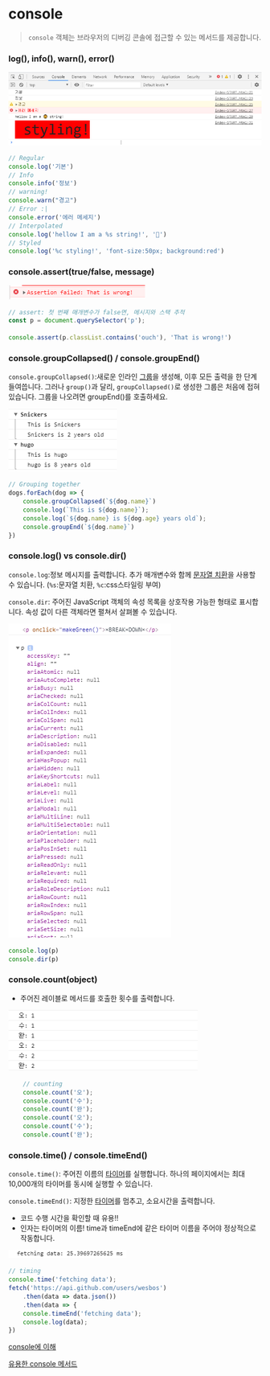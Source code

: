 # console

> `console` 객체는 브라우저의 디버깅 콘솔에 접근할 수 있는 메서드를 제공합니다. 

### log(), info(), warn(), error()

![image-20201223220840004](console%20%EA%B0%9D%EC%B2%B4%20%EC%95%8C%EC%95%84%EB%B3%B4%EA%B8%B0.assets/image-20201223220840004.png)

```javascript
// Regular
console.log('기본')
// Info
console.info('정보')
// warning!
console.warn("경고")
// Error :|
console.error('에러 메세지')
// Interpolated
console.log('hellow I am a %s string!', '👨')
// Styled
console.log('%c styling!', 'font-size:50px; background:red')
```

### console.assert(true/false, message)

![image-20201223233232767](console%20%EA%B0%9D%EC%B2%B4%20%EC%95%8C%EC%95%84%EB%B3%B4%EA%B8%B0.assets/image-20201223233232767.png)

```javascript
// assert: 첫 번째 매개변수가 false면, 메시지와 스택 추적
const p = document.querySelector('p');

console.assert(p.classList.contains('ouch'), 'That is wrong!')
```



### console.groupCollapsed() / console.groupEnd()

`console.groupCollapsed()`:새로운 인라인 [그룹](https://developer.mozilla.org/ko/docs/Web/API/Console#그룹)을 생성해, 이후 모든 출력을 한 단계 들여씁니다. 그러나 `group()`과 달리, `groupCollapsed()`로 생성한 그룹은 처음에 접혀 있습니다. 그룹을 나오려면 groupEnd()를 호출하세요.



![image-20201223233509343](console%20%EA%B0%9D%EC%B2%B4%20%EC%95%8C%EC%95%84%EB%B3%B4%EA%B8%B0.assets/image-20201223233509343.png)

```javascript
// Grouping together
dogs.forEach(dog => {
    console.groupCollapsed(`${dog.name}`)
    console.log(`This is ${dog.name}`);
    console.log(`${dog.name} is ${dog.age} years old`);
    console.groupEnd(`${dog.name}`)
})
```



### console.log() vs console.dir()

`console.log`:정보 메시지를 출력합니다. 추가 매개변수와 함께 [문자열 치환](https://developer.mozilla.org/ko/docs/Web/API/Console#문자열_치환)을 사용할 수 있습니다. (`%s`:문자열 치환,  `%c`:css스타일링 부여)

`console.dir`: 주어진 JavaScript 객체의 속성 목록을 상호작용 가능한 형태로 표시합니다. 속성 값이 다른 객체라면 펼쳐서 살펴볼 수 있습니다.

![image-20201223233012098](console%20%EA%B0%9D%EC%B2%B4%20%EC%95%8C%EC%95%84%EB%B3%B4%EA%B8%B0.assets/image-20201223233012098.png)

```javascript
console.log(p)
console.dir(p)
```



### console.count(object)

- 주어진 레이블로 메서드를 호출한 횟수를 출력합니다.

![image-20201223233712813](console%20%EA%B0%9D%EC%B2%B4%20%EC%95%8C%EC%95%84%EB%B3%B4%EA%B8%B0.assets/image-20201223233712813.png)

```javascript
    // counting
    console.count('오');
    console.count('수');
    console.count('완');
    console.count('오');
    console.count('수');
    console.count('완');

```

### console.time() / console.timeEnd()

`console.time()`: 주어진 이름의 [타이머](https://developer.mozilla.org/ko/docs/Web/API/Console#타이머)를 실행합니다. 하나의 페이지에서는 최대 10,000개의 타이머를 동시에 실행할 수 있습니다.

`console.timeEnd()`: 지정한 [타이머](https://developer.mozilla.org/ko/docs/Web/API/Console#타이머)를 멈추고, 소요시간을 출력합니다.

- 코드 수행 시간을 확인할 때 유용!!
- 인자는 타이머의 이름! time과 timeEnd에 같은 타이머 이름을 주어야 정상적으로 작동합니다.



![image-20201223234106659](console%20%EA%B0%9D%EC%B2%B4%20%EC%95%8C%EC%95%84%EB%B3%B4%EA%B8%B0.assets/image-20201223234106659.png)



```javascript
// timing
console.time('fetching data');
fetch('https://api.github.com/users/wesbos')
    .then(data => data.json())
    .then(data => {
    console.timeEnd('fetching data');
    console.log(data);
})
```



[console에 이해](https://developer.mozilla.org/ko/docs/Web/API/Console)

[유용한 console 메서드](https://www.zerocho.com/category/JavaScript/post/5b2b45cf1350f9001b662ba6)